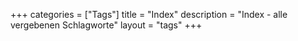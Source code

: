 +++
categories  = ["Tags"]
title       = "Index"
description = "Index - alle vergebenen Schlagworte"
layout      = "tags"
+++



